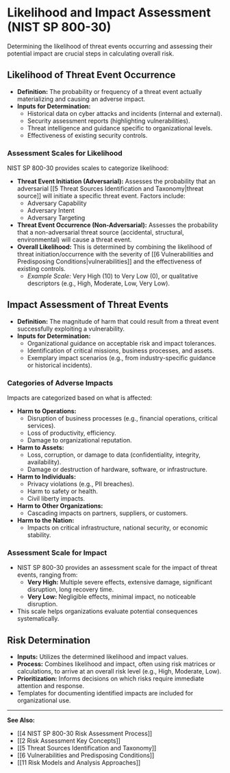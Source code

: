 # Likelihood and Impact Assessment (NIST SP 800-30)

Determining the likelihood of threat events occurring and assessing their potential impact are crucial steps in calculating overall risk.

## Likelihood of Threat Event Occurrence
*   **Definition:** The probability or frequency of a threat event actually materializing and causing an adverse impact.
*   **Inputs for Determination:**
    *   Historical data on cyber attacks and incidents (internal and external).
    *   Security assessment reports (highlighting vulnerabilities).
    *   Threat intelligence and guidance specific to organizational levels.
    *   Effectiveness of existing security controls.

### Assessment Scales for Likelihood
NIST SP 800-30 provides scales to categorize likelihood:
*   **Threat Event Initiation (Adversarial):** Assesses the probability that an adversarial [[5 Threat Sources Identification and Taxonomy|threat source]] will initiate a specific threat event. Factors include:
    *   Adversary Capability
    *   Adversary Intent
    *   Adversary Targeting
*   **Threat Event Occurrence (Non-Adversarial):** Assesses the probability that a non-adversarial threat source (accidental, structural, environmental) will cause a threat event.
*   **Overall Likelihood:** This is determined by combining the likelihood of threat initiation/occurrence with the severity of [[6 Vulnerabilities and Predisposing Conditions|vulnerabilities]] and the effectiveness of existing controls.
    *   *Example Scale:* Very High (10) to Very Low (0), or qualitative descriptors (e.g., High, Moderate, Low, Very Low).

## Impact Assessment of Threat Events
*   **Definition:** The magnitude of harm that could result from a threat event successfully exploiting a vulnerability.
*   **Inputs for Determination:**
    *   Organizational guidance on acceptable risk and impact tolerances.
    *   Identification of critical missions, business processes, and assets.
    *   Exemplary impact scenarios (e.g., from industry-specific guidance or historical incidents).

### Categories of Adverse Impacts
Impacts are categorized based on what is affected:
*   **Harm to Operations:**
    *   Disruption of business processes (e.g., financial operations, critical services).
    *   Loss of productivity, efficiency.
    *   Damage to organizational reputation.
*   **Harm to Assets:**
    *   Loss, corruption, or damage to data (confidentiality, integrity, availability).
    *   Damage or destruction of hardware, software, or infrastructure.
*   **Harm to Individuals:**
    *   Privacy violations (e.g., PII breaches).
    *   Harm to safety or health.
    *   Civil liberty impacts.
*   **Harm to Other Organizations:**
    *   Cascading impacts on partners, suppliers, or customers.
*   **Harm to the Nation:**
    *   Impacts on critical infrastructure, national security, or economic stability.

### Assessment Scale for Impact
*   NIST SP 800-30 provides an assessment scale for the impact of threat events, ranging from:
    *   **Very High:** Multiple severe effects, extensive damage, significant disruption, long recovery time.
    *   **Very Low:** Negligible effects, minimal impact, no noticeable disruption.
*   This scale helps organizations evaluate potential consequences systematically.

## Risk Determination
*   **Inputs:** Utilizes the determined likelihood and impact values.
*   **Process:** Combines likelihood and impact, often using risk matrices or calculations, to arrive at an overall risk level (e.g., High, Moderate, Low).
*   **Prioritization:** Informs decisions on which risks require immediate attention and response.
*   Templates for documenting identified impacts are included for organizational use.

---
**See Also:**
*   [[4 NIST SP 800-30 Risk Assessment Process]]
*   [[2 Risk Assessment Key Concepts]]
*   [[5 Threat Sources Identification and Taxonomy]]
*   [[6 Vulnerabilities and Predisposing Conditions]]
*   [[11 Risk Models and Analysis Approaches]]